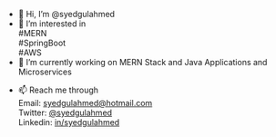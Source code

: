 - 👋 Hi, I’m @syedgulahmed
- 👀 I’m interested in
              <br />#MERN
              <br />#SpringBoot 
              <br />#AWS
- 🌱 I’m currently working on MERN Stack and Java Applications and Microservices
<!-- - 💞️ I’m looking for entery level job or internship where I can kick-start my career -->
- 📫 Reach me through
                <br />Email: syedgulahmed@hotmail.com
                <br />Twitter: [@syedgulahmed](https://twitter.com/syed_gulahmed)
                <br />Linkedin: [in/syedgulahmed](https://linkedin.com/in/syedgulahmed)

<!---
syedgulahmed/syedgulahmed is a ✨ special ✨ repository because its `README.md` (this file) appears on your GitHub profile.
You can click the Preview link to take a look at your changes.
--->
